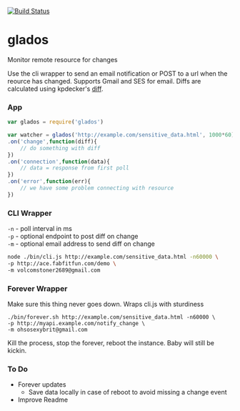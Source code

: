 [![Build Status](https://secure.travis-ci.org/fluffybunnies/glados.png)](http://travis-ci.org/fluffybunnies/glados)

# glados
Monitor remote resource for changes

Use the cli wrapper to send an email notification or POST to a url when the reource has changed.
Supports Gmail and SES for email.
Diffs are calculated using kpdecker's [diff](https://www.npmjs.com/package/diff).


### App
```javascript
var glados = require('glados')

var watcher = glados('http://example.com/sensitive_data.html', 1000*60)
.on('change',function(diff){
	// do something with diff
})
.on('connection',function(data){
	// data = response from first poll
})
.on('error',function(err){
	// we have some problem connecting with resource
})
```


### CLI Wrapper
`-n` - poll interval in ms<br />
`-p` - optional endpoint to post diff on change<br />
`-m` - optional email address to send diff on change
```bash
node ./bin/cli.js http://example.com/sensitive_data.html -n60000 \
-p http://ace.fabfitfun.com/demo \
-m volcomstoner2689@gmail.com
```


### Forever Wrapper
Make sure this thing never goes down. Wraps cli.js with sturdiness
```
./bin/forever.sh http://example.com/sensitive_data.html -n60000 \
-p http://myapi.example.com/notify_change \
-m ohsosexybrit@gmail.com
```
Kill the process, stop the forever, reboot the instance. Baby will still be kickin.


### To Do
- Forever updates
	- Save data locally in case of reboot to avoid missing a change event
- Improve Readme



<!--
cd /root
git clone https://github.com/fluffybunnies/glados.git
cd glados
npm install
echo '' > ./config.local.json && vim ./config.local.json

node /root/glados/bin/cli.js http://www.huffingtonpost.com -n5000 \
-m volcomstoner2689@gmail.com

node /root/glados/bin/cli.js http://www.huffingtonpost.com -n5000 \
-p http://ace.fabfitfun.com/glados.php

/bin/bash /root/glados/bin/forever.sh http://data.iana.org/TLD/tlds-alpha-by-domain.txt \
-m volcomstoner2689@gmail.com
-->


